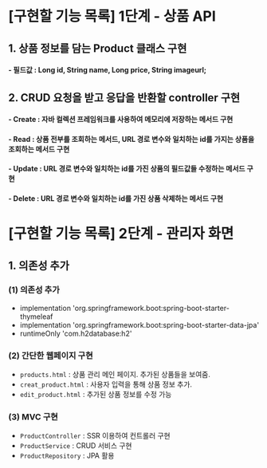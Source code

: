 # [구현할 기능 목록] 1단계 - 상품 API 
## 1. 상품 정보를 담는 Product 클래스 구현
#### - 필드값 : Long id, String name, Long price, String imageurl;
## 2. CRUD 요청을 받고 응답을 반환할 controller 구현
#### - Create : 자바 컬렉션 프레임워크를 사용하여 메모리에 저장하는 메서드 구현
#### - Read : 상품 전부를 조회하는 메서드, URL 경로 변수와 일치하는 id를 가지는 상품을 조회하는 메서드 구현
#### - Update : URL 경로 변수와 일치하는 id를 가진 상품의 필드값들 수정하는 메서드 구현
#### - Delete : URL 경로 변수와 일치하는 id를 가진 상품 삭제하는 메서드 구현


# [구현할 기능 목록] 2단계 - 관리자 화면 
## 1. 의존성 추가
### (1) 의존성 추가 
- implementation 'org.springframework.boot:spring-boot-starter-thymeleaf
- implementation 'org.springframework.boot:spring-boot-starter-data-jpa'
- runtimeOnly 'com.h2database:h2'
### (2) 간단한 웹페이지 구현
- `products.html` : 상품 관리 메인 페이지. 추가된 상품들을 보여줌.
- `creat_product.html` : 사용자 입력을 통해 상품 정보 추가.
- `edit_product.html` : 추가된 상품 정보를 수정 가능
### (3) MVC 구현
- `ProductController` : SSR 이용하여 컨트롤러 구현   
- `ProductService` : CRUD 서비스 구현 
- `ProductRepository` : JPA 활용

